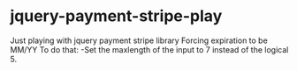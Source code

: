 # jquery-payment-stripe-play
Just playing with jquery payment stripe library
Forcing expiration to be MM/YY
To do that: 
-Set the maxlength of the input to 7 instead of the logical 5. 
